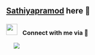 ## <a href="https://github.com/Sathiyapramod" taget="blank">Sathiyapramod</a> here 👋

<h3 align="left" > <img src="https://media.giphy.com/media/iY8CRBdQXODJSCERIr/giphy.gif" width="30" height="30" style="margin-right: 10px;"> Connect with me via 🤝 </h3>

<p align="left">
 <div align="left"  class="icons-social" style="margin-left: 10px;">
        <a style="margin-left: 10px;"  target="_blank" href="https://www.linkedin.com/in/sathiyapramod-raghavendran-97a26575/">
			<img src="https://img.icons8.com/doodle/40/000000/linkedin--v2.png"></a>
